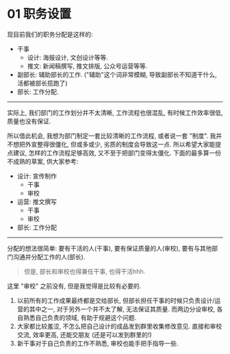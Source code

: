 # 01 职务设置

现目前我们的职务分配是这样的:

* 干事
  * 设计: 海报设计, 文创设计等等.
  * 推文: 新闻稿撰写, 推文排版, 公众号运营等等.
* 副部长: 辅助部长的工作. ("辅助"这个词非常模糊, 导致副部长不知道干什么, 活都被部长揽跑了)
* 部长: 工作分配.

***

实际上, 我们部门的工作划分并不太清晰, 工作流程也很混乱, 有时候工作效率很低, 质量也没有保证.

所以借此机会, 我想为部门制定一套比较清晰的工作流程, 或者说一套 "制度". 我并不想把外宣整得很僵化, 但或多或少, 劣质的制度会导致这一点. 所以希望大家能提点建议, 怎样的工作流程足够高效, 又不至于把部门变得太僵化. 下面的最多算一份不成熟的草案, 供大家参考:

* 设计: 宣传制作
  * 干事
  * 审校
* 运营: 推文撰写
  * 干事
  * 审校
* 部长: 工作分配

***

分配的想法很简单: 要有干活的人(干事), 要有保证质量的人(审校), 要有与其他部门沟通并分配工作的人(部长).

> 但是, 部长和审校也得兼任干事, 也得干活hhh.

这里 "审校" 之前没有, 但是我觉得是比较有必要的.

1. 以前所有的工作成果最终都是交给部长, 但部长担任干事的时候只负责设计/运营的其中之一, 对于另外一个并不太了解, 无法保证其质量. 而两边分设审校, 各自熟悉自己负责的领域, 有助于规避这个问题.
2. 大家都比较羞涩, 不怎么把自己设计的成品发到群里收集修改意见. 直接和审校交流, 效率更高, 还能交朋友 (还是可以发到群里的!)
3. 新干事对于自己负责的工作不熟悉, 审校也能手把手指导一些.
